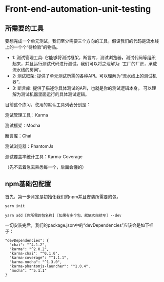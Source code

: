# Front-end-automation-unit-testing

## 所需要的工具

  要想完成一个单元测试，我们至少需要三个方向的工具。假设我们的代码是流水线上的一个个“待检验”的物品。

  - 1: 测试管理工具: 它能够将测试框架，断言库，测试浏览器，测试代码等组织起来，并且运行测试代码进行测试。我们可以将之理解为: ‘工厂的厂房，承载流水线的房间’。
  - 2: 测试框架: 提供了单元测试所需的各种API。可以理解为“流水线上的测试机器”。
  - 3: 断言库: 提供了描述你具体测试的API，也就是你的测试逻辑本身。 可以理解为测试机器里面运行的具体测试逻辑。


  目前这个练习，使用的默认工具列表分别是：

  测试管理工具：Karma

  测试框架：Mocha

  断言库：Chai

  测试浏览器：PhantomJs

  测试覆盖率统计工具：Karma-Coverage 

  （先不去着急去熟悉每一个，后面会懂的） 

  ## npm基础包配置

  首先，第一步肯定是初始化我们的npm并且安装所需要的包。

  ```
  yarn init

  yarn add [你所需的包名称] [如果有多个包，就依次继续写] --dev
  ```

  一切安装完后，我们的package.json中的“devDependencies”应该会是如下样子：

  ```
  "devDependencies": {
    "chai": "^4.1.2",
    "karma": "^2.0.2",
    "karma-chai": "^0.1.0",
    "karma-coverage": "^1.1.1",
    "karma-mocha": "^1.3.0",
    "karma-phantomjs-launcher": "^1.0.4",
    "mocha": "^5.1.1"
  }
  ```

  ## 

